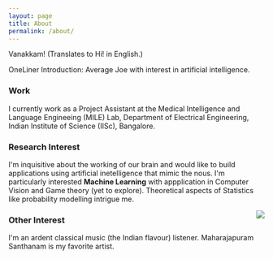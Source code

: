 ```yaml
---
layout: page
title: About
permalink: /about/
---
```


Vanakkam! (Translates to Hi! in English.) 

OneLiner Introduction: Average Joe with interest in artificial intelligence.

### Work
I currently work as a Project Assistant at the Medical Intelligence and Language Engineeing (MILE) Lab, Department of Electrical Engineering, Indian Institute of Science (IISc), Bangalore. 

### Research Interest

I'm inquisitive about the working of our brain and would like to build applications using artificial inetelligence that mimic the nous. I'm particularly interested **Machine Learning** with appplication in Computer Vision and Game theory (yet to explore). Theoretical aspects of Statistics like probability modelling intrigue me. 

<!--![]({{ site.url }}/public/images/eagle.png)-->
<img style="float: right" src="/public/images/eagle.png">

### Other Interest

I'm an ardent classical music (the Indian flavour) listener. Maharajapuram Santhanam is my favorite artist.
